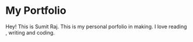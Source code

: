 # My Portfolio

Hey! This is Sumit Raj. This is my personal porfolio in making. I love reading , writing and coding.
